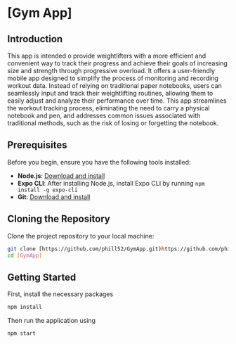 # [Gym App]

## Introduction

This app is intended o provide weightlifters with a more efficient and convenient way to track their progress and achieve their goals of increasing size and strength through progressive overload. It offers a user-friendly mobile app designed to simplify the process of monitoring and recording workout data. Instead of relying on traditional paper notebooks, users can seamlessly input and track their weightlifting routines, allowing them to easily adjust and analyze their performance over time. This app streamlines the workout tracking process, eliminating the need to carry a physical notebook and pen, and addresses common issues associated with traditional methods, such as the risk of losing or forgetting the notebook.


## Prerequisites

Before you begin, ensure you have the following tools installed:

- **Node.js**: [Download and install](https://nodejs.org/)
- **Expo CLI**: After installing Node.js, install Expo CLI by running `npm install -g expo-cli`
- **Git**: [Download and install](https://git-scm.com/)

## Cloning the Repository
Clone the project repository to your local machine:
```bash
git clone [https://github.com/phill52/GymApp.git)https://github.com/phill52/GymApp.git]
cd [GymApp]
```

## Getting Started 
First, install the necessary packages
```bash
npm install
``` 
Then run the application using 
```bash
npm start
```
